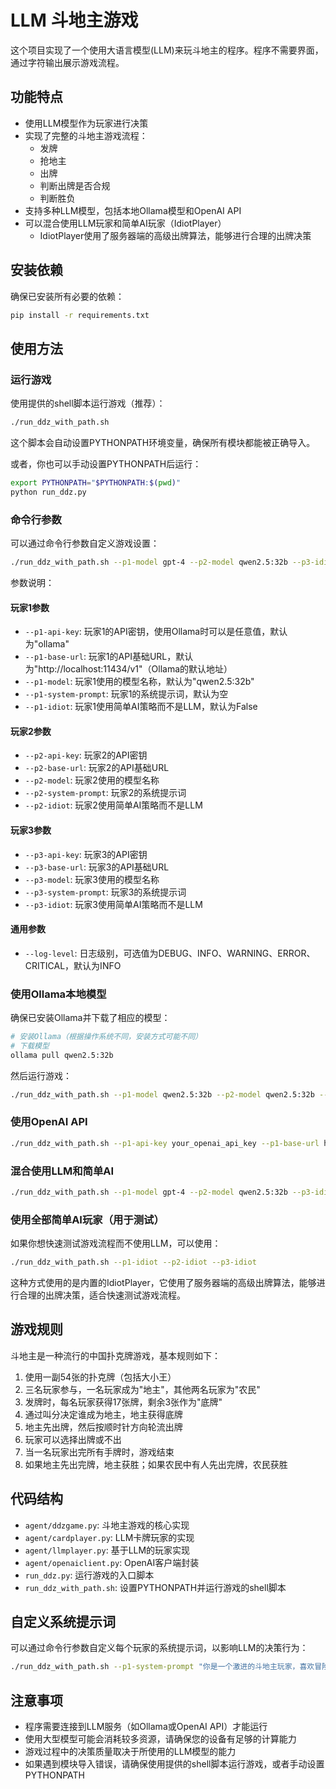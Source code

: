 # LLM 斗地主游戏

这个项目实现了一个使用大语言模型(LLM)来玩斗地主的程序。程序不需要界面，通过字符输出展示游戏流程。

## 功能特点

- 使用LLM模型作为玩家进行决策
- 实现了完整的斗地主游戏流程：
  - 发牌
  - 抢地主
  - 出牌
  - 判断出牌是否合规
  - 判断胜负
- 支持多种LLM模型，包括本地Ollama模型和OpenAI API
- 可以混合使用LLM玩家和简单AI玩家（IdiotPlayer）
  - IdiotPlayer使用了服务器端的高级出牌算法，能够进行合理的出牌决策

## 安装依赖

确保已安装所有必要的依赖：

```bash
pip install -r requirements.txt
```

## 使用方法

### 运行游戏

使用提供的shell脚本运行游戏（推荐）：

```bash
./run_ddz_with_path.sh
```

这个脚本会自动设置PYTHONPATH环境变量，确保所有模块都能被正确导入。

或者，你也可以手动设置PYTHONPATH后运行：

```bash
export PYTHONPATH="$PYTHONPATH:$(pwd)"
python run_ddz.py
```

### 命令行参数

可以通过命令行参数自定义游戏设置：

```bash
./run_ddz_with_path.sh --p1-model gpt-4 --p2-model qwen2.5:32b --p3-idiot
```

参数说明：

#### 玩家1参数
- `--p1-api-key`: 玩家1的API密钥，使用Ollama时可以是任意值，默认为"ollama"
- `--p1-base-url`: 玩家1的API基础URL，默认为"http://localhost:11434/v1"（Ollama的默认地址）
- `--p1-model`: 玩家1使用的模型名称，默认为"qwen2.5:32b"
- `--p1-system-prompt`: 玩家1的系统提示词，默认为空
- `--p1-idiot`: 玩家1使用简单AI策略而不是LLM，默认为False

#### 玩家2参数
- `--p2-api-key`: 玩家2的API密钥
- `--p2-base-url`: 玩家2的API基础URL
- `--p2-model`: 玩家2使用的模型名称
- `--p2-system-prompt`: 玩家2的系统提示词
- `--p2-idiot`: 玩家2使用简单AI策略而不是LLM

#### 玩家3参数
- `--p3-api-key`: 玩家3的API密钥
- `--p3-base-url`: 玩家3的API基础URL
- `--p3-model`: 玩家3使用的模型名称
- `--p3-system-prompt`: 玩家3的系统提示词
- `--p3-idiot`: 玩家3使用简单AI策略而不是LLM

#### 通用参数
- `--log-level`: 日志级别，可选值为DEBUG、INFO、WARNING、ERROR、CRITICAL，默认为INFO

### 使用Ollama本地模型

确保已安装Ollama并下载了相应的模型：

```bash
# 安装Ollama（根据操作系统不同，安装方式可能不同）
# 下载模型
ollama pull qwen2.5:32b
```

然后运行游戏：

```bash
./run_ddz_with_path.sh --p1-model qwen2.5:32b --p2-model qwen2.5:32b --p3-model qwen2.5:32b
```

### 使用OpenAI API

```bash
./run_ddz_with_path.sh --p1-api-key your_openai_api_key --p1-base-url https://api.openai.com/v1 --p1-model gpt-4
```

### 混合使用LLM和简单AI

```bash
./run_ddz_with_path.sh --p1-model gpt-4 --p2-model qwen2.5:32b --p3-idiot
```

### 使用全部简单AI玩家（用于测试）

如果你想快速测试游戏流程而不使用LLM，可以使用：

```bash
./run_ddz_with_path.sh --p1-idiot --p2-idiot --p3-idiot
```

这种方式使用的是内置的IdiotPlayer，它使用了服务器端的高级出牌算法，能够进行合理的出牌决策，适合快速测试游戏流程。

## 游戏规则

斗地主是一种流行的中国扑克牌游戏，基本规则如下：

1. 使用一副54张的扑克牌（包括大小王）
2. 三名玩家参与，一名玩家成为"地主"，其他两名玩家为"农民"
3. 发牌时，每名玩家获得17张牌，剩余3张作为"底牌"
4. 通过叫分决定谁成为地主，地主获得底牌
5. 地主先出牌，然后按顺时针方向轮流出牌
6. 玩家可以选择出牌或不出
7. 当一名玩家出完所有手牌时，游戏结束
8. 如果地主先出完牌，地主获胜；如果农民中有人先出完牌，农民获胜

## 代码结构

- `agent/ddzgame.py`: 斗地主游戏的核心实现
- `agent/cardplayer.py`: LLM卡牌玩家的实现
- `agent/llmplayer.py`: 基于LLM的玩家实现
- `agent/openaiclient.py`: OpenAI客户端封装
- `run_ddz.py`: 运行游戏的入口脚本
- `run_ddz_with_path.sh`: 设置PYTHONPATH并运行游戏的shell脚本

## 自定义系统提示词

可以通过命令行参数自定义每个玩家的系统提示词，以影响LLM的决策行为：

```bash
./run_ddz_with_path.sh --p1-system-prompt "你是一个激进的斗地主玩家，喜欢冒险出牌。" --p2-system-prompt "你是一个保守的斗地主玩家，喜欢稳妥出牌。" --p3-system-prompt "你是一个平衡的斗地主玩家，根据局势灵活调整策略。"
```

## 注意事项

- 程序需要连接到LLM服务（如Ollama或OpenAI API）才能运行
- 使用大型模型可能会消耗较多资源，请确保您的设备有足够的计算能力
- 游戏过程中的决策质量取决于所使用的LLM模型的能力
- 如果遇到模块导入错误，请确保使用提供的shell脚本运行游戏，或者手动设置PYTHONPATH 